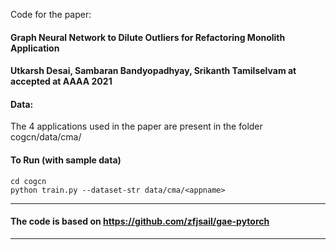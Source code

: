 
Code for the paper:
#### Graph Neural Network to Dilute Outliers for Refactoring Monolith Application
#### Utkarsh Desai, Sambaran Bandyopadhyay, Srikanth Tamilselvam at accepted at AAAA 2021

#### Data:
The 4 applications used in the paper are present in the folder cogcn/data/cma/<appname>

#### To Run (with sample data)
```
cd cogcn
python train.py --dataset-str data/cma/<appname>
```
-----------------------------------------------------------------
####  The code is based on https://github.com/zfjsail/gae-pytorch
-----------------------------------------------------------------

